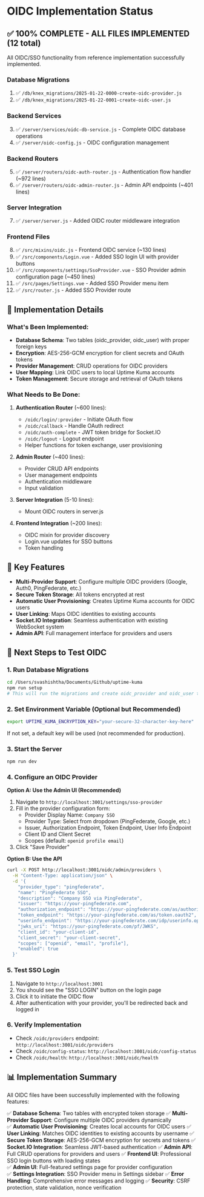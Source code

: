# OIDC Implementation Status

## ✅ 100% COMPLETE - ALL FILES IMPLEMENTED (12 total)

All OIDC/SSO functionality from reference implementation successfully implemented.

### Database Migrations
1. ✅ `/db/knex_migrations/2025-01-22-0000-create-oidc-provider.js`
2. ✅ `/db/knex_migrations/2025-01-22-0001-create-oidc-user.js`

### Backend Services
3. ✅ `/server/services/oidc-db-service.js` - Complete OIDC database operations
4. ✅ `/server/oidc-config.js` - OIDC configuration management

### Backend Routers
5. ✅ `/server/routers/oidc-auth-router.js` - Authentication flow handler (~972 lines)
6. ✅ `/server/routers/oidc-admin-router.js` - Admin API endpoints (~401 lines)

### Server Integration
7. ✅ `/server/server.js` - Added OIDC router middleware integration

### Frontend Files
8. ✅ `/src/mixins/oidc.js` - Frontend OIDC service (~130 lines)
9. ✅ `/src/components/Login.vue` - Added SSO login UI with provider buttons
10. ✅ `/src/components/settings/SsoProvider.vue` - SSO Provider admin configuration page (~450 lines)
11. ✅ `/src/pages/Settings.vue` - Added SSO Provider menu item
12. ✅ `/src/router.js` - Added SSO Provider route

## 📝 Implementation Details

### What's Been Implemented:
- **Database Schema**: Two tables (oidc_provider, oidc_user) with proper foreign keys
- **Encryption**: AES-256-GCM encryption for client secrets and OAuth tokens
- **Provider Management**: CRUD operations for OIDC providers
- **User Mapping**: Link OIDC users to local Uptime Kuma accounts
- **Token Management**: Secure storage and retrieval of OAuth tokens

### What Needs to Be Done:
1. **Authentication Router** (~600 lines):
   - `/oidc/login/:provider` - Initiate OAuth flow
   - `/oidc/callback` - Handle OAuth redirect
   - `/oidc/auth-complete` - JWT token bridge for Socket.IO
   - `/oidc/logout` - Logout endpoint
   - Helper functions for token exchange, user provisioning

2. **Admin Router** (~400 lines):
   - Provider CRUD API endpoints
   - User management endpoints
   - Authentication middleware
   - Input validation

3. **Server Integration** (5-10 lines):
   - Mount OIDC routers in server.js

4. **Frontend Integration** (~200 lines):
   - OIDC mixin for provider discovery
   - Login.vue updates for SSO buttons
   - Token handling

## 🔑 Key Features

- **Multi-Provider Support**: Configure multiple OIDC providers (Google, Auth0, PingFederate, etc.)
- **Secure Token Storage**: All tokens encrypted at rest
- **Automatic User Provisioning**: Creates Uptime Kuma accounts for OIDC users
- **User Linking**: Maps OIDC identities to existing accounts
- **Socket.IO Integration**: Seamless authentication with existing WebSocket system
- **Admin API**: Full management interface for providers and users

## 🚀 Next Steps to Test OIDC

### 1. Run Database Migrations
```bash
cd /Users/svashishtha/Documents/Github/uptime-kuma
npm run setup
# This will run the migrations and create oidc_provider and oidc_user tables
```

### 2. Set Environment Variable (Optional but Recommended)
```bash
export UPTIME_KUMA_ENCRYPTION_KEY="your-secure-32-character-key-here"
```
If not set, a default key will be used (not recommended for production).

### 3. Start the Server
```bash
npm run dev
```

### 4. Configure an OIDC Provider

**Option A: Use the Admin UI (Recommended)**
1. Navigate to `http://localhost:3001/settings/sso-provider`
2. Fill in the provider configuration form:
   - Provider Display Name: `Company SSO`
   - Provider Type: Select from dropdown (PingFederate, Google, etc.)
   - Issuer, Authorization Endpoint, Token Endpoint, User Info Endpoint
   - Client ID and Client Secret
   - Scopes (default: `openid profile email`)
3. Click "Save Provider"

**Option B: Use the API**
```bash
curl -X POST http://localhost:3001/oidc/admin/providers \
  -H "Content-Type: application/json" \
  -d '{
    "provider_type": "pingfederate",
    "name": "PingFederate SSO",
    "description": "Company SSO via PingFederate",
    "issuer": "https://your-pingfederate.com",
    "authorization_endpoint": "https://your-pingfederate.com/as/authorization.oauth2",
    "token_endpoint": "https://your-pingfederate.com/as/token.oauth2",
    "userinfo_endpoint": "https://your-pingfederate.com/idp/userinfo.openid",
    "jwks_uri": "https://your-pingfederate.com/pf/JWKS",
    "client_id": "your-client-id",
    "client_secret": "your-client-secret",
    "scopes": ["openid", "email", "profile"],
    "enabled": true
  }'
```

### 5. Test SSO Login
1. Navigate to `http://localhost:3001`
2. You should see the "SSO LOGIN" button on the login page
3. Click it to initiate the OIDC flow
4. After authentication with your provider, you'll be redirected back and logged in

### 6. Verify Implementation
- Check `/oidc/providers` endpoint: `http://localhost:3001/oidc/providers`
- Check `/oidc/config-status`: `http://localhost:3001/oidc/config-status`
- Check `/oidc/health`: `http://localhost:3001/oidc/health`

## 📊 Implementation Summary

All OIDC files have been successfully implemented with the following features:

✅ **Database Schema**: Two tables with encrypted token storage
✅ **Multi-Provider Support**: Configure multiple OIDC providers dynamically  
✅ **Automatic User Provisioning**: Creates local accounts for OIDC users
✅ **User Linking**: Matches OIDC identities to existing accounts by username
✅ **Secure Token Storage**: AES-256-GCM encryption for secrets and tokens
✅ **Socket.IO Integration**: Seamless JWT-based authentication
✅ **Admin API**: Full CRUD operations for providers and users
✅ **Frontend UI**: Professional SSO login buttons with loading states  
✅ **Admin UI**: Full-featured settings page for provider configuration  
✅ **Settings Integration**: SSO Provider menu in Settings sidebar
✅ **Error Handling**: Comprehensive error messages and logging
✅ **Security**: CSRF protection, state validation, nonce verification
